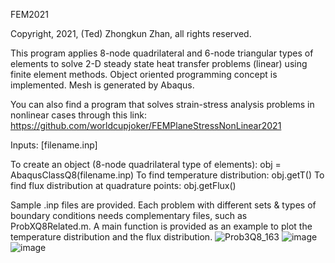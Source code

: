  FEM2021
 
 Copyright, 2021, (Ted) Zhongkun Zhan, all rights reserved.
 
 This program applies 8-node quadrilateral and 6-node triangular types of elements to solve 2-D steady state heat transfer problems (linear) using finite element methods.
 Object oriented programming concept is implemented. Mesh is generated by Abaqus. 
 
 You can also find a program that solves strain-stress analysis problems in nonlinear cases through this link: https://github.com/worldcupjoker/FEMPlaneStressNonLinear2021
 
 Inputs: [filename.inp]
 
 To create an object (8-node quadrilateral type of elements):
 obj = AbaqusClassQ8(filename.inp)
 To find temperature distribution:
 obj.getT()
 To find flux distribution at quadrature points:
 obj.getFlux()
 
 Sample .inp files are provided. Each problem with different sets & types of boundary conditions needs complementary files, such as ProbXQ8Related.m.
 A main function is provided as an example to plot the temperature distribution and the flux distribution.
![Prob3Q8_163](https://user-images.githubusercontent.com/73008183/111817418-5e266f00-88b4-11eb-825a-4420a3ec4cf9.png)
![image](https://user-images.githubusercontent.com/73008183/113001421-cbe95b00-913e-11eb-920a-a6e676200572.png)
![image](https://user-images.githubusercontent.com/73008183/113001535-e3284880-913e-11eb-840a-2bd7f2e624a7.png)
